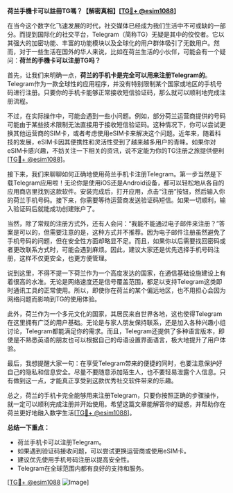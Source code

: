 **荷兰手機卡可以註冊TG嗎？【解密真相】[[TG💪+ @esim1088](https://t.me/s/esim1088)]**

在当今这个数字化飞速发展的时代，社交媒体已经成为我们生活中不可或缺的一部分。而提到国际化的社交平台，Telegram（简称TG）无疑是其中的佼佼者。它以其强大的加密功能、丰富的功能模块以及全球化的用户群体吸引了无数用户。然而，对于一些生活在国外的华人来说，比如在荷兰生活的小伙伴，可能会有一个疑问：**荷兰的手機卡可以注册TG吗？** 

首先，让我们来明确一点，**荷兰的手机卡是完全可以用来注册Telegram的**。Telegram作为一款全球性的应用程序，并没有特别限制某个国家或地区的手机号码进行注册。只要你的手机卡能够正常接收短信验证码，那么就可以顺利地完成注册流程。

不过，在实际操作中，可能会遇到一些小问题。例如，部分荷兰运营商提供的号码可能由于某些技术限制无法直接用于接收短信验证码。这种情况下，你可以尝试更换其他运营商的SIM卡，或者考虑使用eSIM卡来解决这个问题。近年来，随着科技的发展，eSIM卡因其便携性和灵活性受到了越来越多用户的青睐。如果你对eSIM卡感兴趣，不妨关注一下相关的资讯，说不定能为你的TG注册之旅提供便利[[TG💪+ @esim1088](https://t.me/s/esim1088)]。

接下来，我们来聊聊如何正确地使用荷兰手机卡注册Telegram。第一步当然是下载Telegram应用啦！无论你是使用iOS还是Android设备，都可以轻松地从各自的应用商店里找到这款软件。安装完成后，打开应用，点击“注册”按钮，然后输入你的荷兰手机号码。接下来，你需要等待运营商发送验证码短信。如果一切顺利，输入验证码后就能成功创建账户了。

当然，除了常规的注册方式外，还有人会问：“我能不能通过电子邮件来注册？”答案是可以的，但需要注意的是，这种方式并不推荐。因为电子邮件注册虽然避免了手机号码的问题，但在安全性方面却略显不足。而且，如果你以后需要找回密码或者更改联系方式时，可能会遇到麻烦。因此，建议大家还是优先选择手机号码注册，这样不仅更安全，也更方便管理。

说到这里，不得不提一下荷兰作为一个高度发达的国家，在通信基础设施建设上有着很高的水准。无论是网络速度还是信号覆盖范围，都足以支持Telegram这类即时通讯工具的正常使用。所以，即使你在荷兰的某个偏远地区，也不用担心会因为网络问题而影响到TG的使用体验。

此外，荷兰作为一个多元文化的国家，其居民来自世界各地，这也使得Telegram在这里拥有广泛的用户基础。无论是与家人朋友保持联系，还是加入各种兴趣小组讨论，Telegram都能满足你的需求。而且，Telegram还提供了多种语言版本，即使是不熟悉英语的朋友也可以根据自己的母语设置界面语言，极大地提升了用户体验。

最后，我想提醒大家一句：在享受Telegram带来的便捷的同时，也要注意保护好自己的隐私和信息安全。尽量不要随意添加陌生人，也不要轻易泄露个人信息。只有做到这一点，才能真正享受到这款优秀社交软件带来的乐趣。

总之，荷兰的手机卡完全能够用来注册Telegram，只要你按照正确的步骤操作，就一定可以顺利完成注册并开始使用。希望这篇文章能解答你的疑惑，并帮助你在荷兰更好地融入数字生活[[TG💪+ @esim1088](https://t.me/s/esim1088)]。

**总结一下重点：**
- 荷兰手机卡可以注册Telegram。
- 如果遇到验证码接收问题，可以尝试更换运营商或使用eSIM卡。
- 建议优先使用手机号码注册以提高安全性。
- Telegram在全球范围内都有良好的支持和服务。

[[TG💪+ @esim1088](https://t.me/s/esim1088) ![Image](https://i.postimg.cc/4NQfJmqS/Snipaste-2025-05-13-00-14-12.png)]